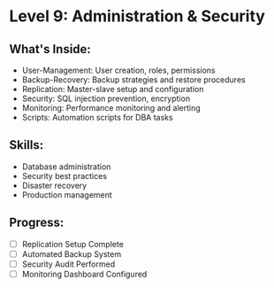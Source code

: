 # Level 9: Administration & Security

## What's Inside:
- User-Management: User creation, roles, permissions
- Backup-Recovery: Backup strategies and restore procedures
- Replication: Master-slave setup and configuration
- Security: SQL injection prevention, encryption
- Monitoring: Performance monitoring and alerting
- Scripts: Automation scripts for DBA tasks

## Skills:
- Database administration
- Security best practices
- Disaster recovery
- Production management

## Progress:
- [ ] Replication Setup Complete
- [ ] Automated Backup System
- [ ] Security Audit Performed
- [ ] Monitoring Dashboard Configured
